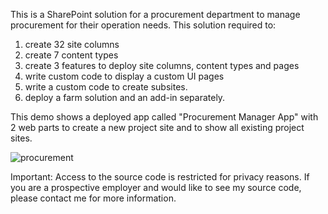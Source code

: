 This is a SharePoint solution for a procurement department to manage procurement for their operation needs.
This solution required to:
1. create 32 site columns
2. create 7 content types 
3. create 3 features to deploy site columns, content types and pages
4. write custom code to display a custom UI pages
5. write a custom code to create subsites.
6. deploy a farm solution and an add-in separately.

This demo shows a deployed app called "Procurement Manager App" with 2 web parts to create a new project site and to show all existing project sites. 

![procurement](https://user-images.githubusercontent.com/14170402/41209694-58f7c954-6cea-11e8-8ffc-15b25d2b7104.gif)

Important: Access to the source code is restricted for privacy reasons. If you are a prospective employer and would like to see my source code, please contact me for more information.
